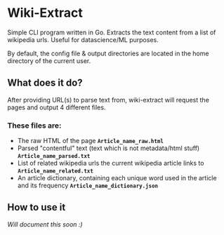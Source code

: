 # Wiki-Extract

Simple CLI program written in Go. Extracts the text content from a list of wikipedia urls. Useful for datascience/ML purposes.

By default, the config file & output directories are located in the home directory of the current user.

## What does it do?

After providing URL(s) to parse text from, wiki-extract will request the pages and output 4 different files.

### These files are:

- The raw HTML of the page **`Article_name_raw.html`**
- Parsed "contentful" text (text which is not metadata/html stuff) **`Article_name_parsed.txt`**
- List of related wikipedia urls the current wikipedia article links to **`Article_name_related.txt`**
- An article dictionary, containing each unique word used in the article and its frequency **`Article_name_dictionary.json`**

## How to use it

_Will document this soon :)_

